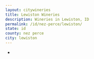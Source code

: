 ```yaml
---
layout: citywineries
title: Lewiston Wineries
description: Wineries in Lewiston, ID
permalink: /id/nez-perce/lewiston/
state: id
county: nez perce
city: lewiston
---
```

-
